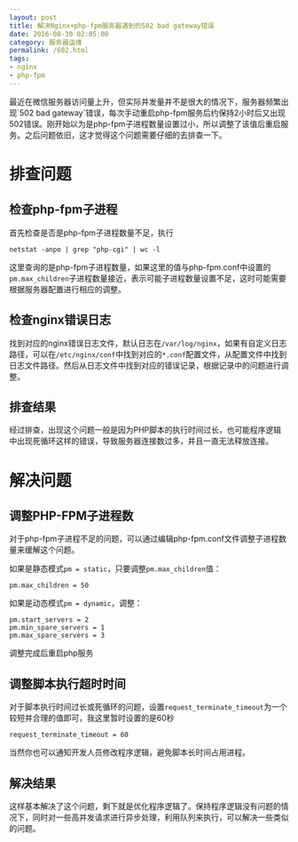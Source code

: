 ```yaml
---
layout: post
title: 解决Nginx+php-fpm服务器遇到的502 bad gateway错误
date: 2016-08-30 02:05:00
category: 服务器运维
permalink: /602.html
tags:
- nginx
- php-fpm
---
```


<!--markdown-->最近在微信服务器访问量上升，但实际并发量并不是很大的情况下，服务器频繁出现`502 bad gateway`错误，每次手动重启php-fpm服务后约保持2小时后又出现502错误。刚开始以为是php-fpm子进程数量设置过小，所以调整了该值后重启服务。之后问题依旧，这才觉得这个问题需要仔细的去排查一下。

排查问题
========
检查php-fpm子进程
----------------
首先检查是否是php-fpm子进程数量不足，执行

    netstat -anpo | grep "php-cgi" | wc -l

这里查询的是php-fpm子进程数量，如果这里的值与php-fpm.conf中设置的`pm.max_children`子进程数量接近，表示可能子进程数量设置不足，这时可能需要根据服务器配置进行相应的调整。

检查nginx错误日志
----------------
找到对应的nginx错误日志文件，默认日志在`/var/log/nginx`，如果有自定义日志路径，可以在`/etc/nginx/conf`中找到对应的`*.conf`配置文件，从配置文件中找到日志文件路径。然后从日志文件中找到对应的错误记录，根据记录中的问题进行调整。

排查结果
---------
经过排查，出现这个问题一般是因为PHP脚本的执行时间过长，也可能程序逻辑中出现死循环这样的错误，导致服务器连接数过多，并且一直无法释放连接。

解决问题
=======
调整PHP-FPM子进程数
------------------
对于php-fpm子进程不足的问题，可以通过编辑php-fpm.conf文件调整子进程数量来缓解这个问题。

如果是静态模式`pm = static`，只要调整`pm.max_children`值：

    pm.max_children = 50

如果是动态模式`pm = dynamic`，调整：

    pm.start_servers = 2
    pm.min_spare_servers = 1
    pm.max_spare_servers = 3

调整完成后重启php服务

调整脚本执行超时时间
-------------------

对于脚本执行时间过长或死循环的问题，设置`request_terminate_timeout`为一个较短并合理的值即可，我这里暂时设置的是60秒

    request_terminate_timeout = 60

当然你也可以通知开发人员修改程序逻辑，避免脚本长时间占用进程。

解决结果
-------
这样基本解决了这个问题，剩下就是优化程序逻辑了。保持程序逻辑没有问题的情况下，同时对一些高并发请求进行异步处理，利用队列来执行，可以解决一些类似的问题。